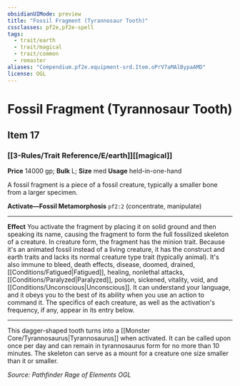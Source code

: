 ```yaml
---
obsidianUIMode: preview
title: "Fossil Fragment (Tyrannosaur Tooth)"
cssclasses: pf2e,pf2e-spell
tags:
  - trait/earth
  - trait/magical
  - trait/common
  - remaster
aliases: "Compendium.pf2e.equipment-srd.Item.oPrV7aMAlBypaAMD"
license: OGL
---
```

# Fossil Fragment (Tyrannosaur Tooth)
## Item 17
### [[3-Rules/Trait Reference/E/earth]][[magical]]


**Price** 14000 gp; 
**Bulk** L; **Size** med
**Usage** held-in-one-hand

A fossil fragment is a piece of a fossil creature, typically a smaller bone from a larger specimen.

**Activate—Fossil Metamorphosis** `pf2:2` (concentrate, manipulate)

* * *

**Effect** You activate the fragment by placing it on solid ground and then speaking its name, causing the fragment to form the full fossilized skeleton of a creature. In creature form, the fragment has the minion trait. Because it's an animated fossil instead of a living creature, it has the construct and earth traits and lacks its normal creature type trait (typically animal). It's also immune to bleed, death effects, disease, doomed, drained, [[Conditions/Fatigued|Fatigued]], healing, nonlethal attacks, [[Conditions/Paralyzed|Paralyzed]], poison, sickened, vitality, void, and [[Conditions/Unconscious|Unconscious]]. It can understand your language, and it obeys you to the best of its ability when you use an action to command it. The specifics of each creature, as well as the activation's frequency, if any, appear in its entry below.

* * *

This dagger-shaped tooth turns into a [[Monster Core/Tyrannosaurus|Tyrannosaurus]] when activated. It can be called upon once per day and can remain in tyrannosaurus form for no more than 10 minutes. The skeleton can serve as a mount for a creature one size smaller than it or smaller.

*Source: Pathfinder Rage of Elements*
*OGL*